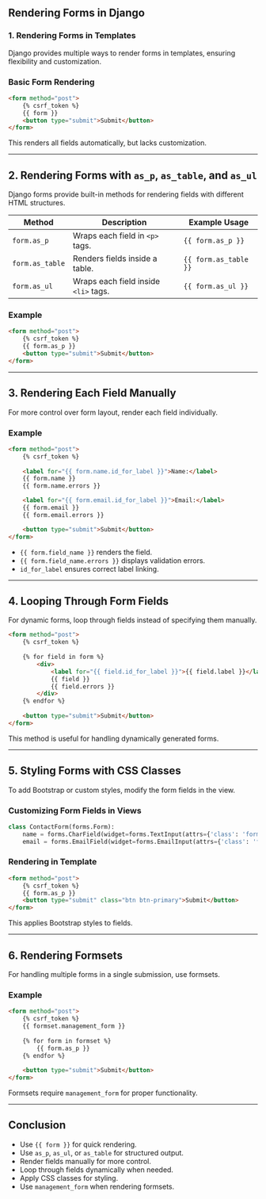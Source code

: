 ## **Rendering Forms in Django**

### **1. Rendering Forms in Templates**  
Django provides multiple ways to render forms in templates, ensuring flexibility and customization.

### **Basic Form Rendering**
```html
<form method="post">
    {% csrf_token %}
    {{ form }}
    <button type="submit">Submit</button>
</form>
```
This renders all fields automatically, but lacks customization.

---

## **2. Rendering Forms with `as_p`, `as_table`, and `as_ul`**
Django forms provide built-in methods for rendering fields with different HTML structures.

| Method | Description | Example Usage |
|--------|------------|--------------|
| `form.as_p` | Wraps each field in `<p>` tags. | `{{ form.as_p }}` |
| `form.as_table` | Renders fields inside a table. | `{{ form.as_table }}` |
| `form.as_ul` | Wraps each field inside `<li>` tags. | `{{ form.as_ul }}` |

### **Example**
```html
<form method="post">
    {% csrf_token %}
    {{ form.as_p }}
    <button type="submit">Submit</button>
</form>
```

---

## **3. Rendering Each Field Manually**
For more control over form layout, render each field individually.

### **Example**
```html
<form method="post">
    {% csrf_token %}
    
    <label for="{{ form.name.id_for_label }}">Name:</label>
    {{ form.name }}
    {{ form.name.errors }}

    <label for="{{ form.email.id_for_label }}">Email:</label>
    {{ form.email }}
    {{ form.email.errors }}

    <button type="submit">Submit</button>
</form>
```
- `{{ form.field_name }}` renders the field.
- `{{ form.field_name.errors }}` displays validation errors.
- `id_for_label` ensures correct label linking.

---

## **4. Looping Through Form Fields**
For dynamic forms, loop through fields instead of specifying them manually.

```html
<form method="post">
    {% csrf_token %}
    
    {% for field in form %}
        <div>
            <label for="{{ field.id_for_label }}">{{ field.label }}</label>
            {{ field }}
            {{ field.errors }}
        </div>
    {% endfor %}
    
    <button type="submit">Submit</button>
</form>
```
This method is useful for handling dynamically generated forms.

---

## **5. Styling Forms with CSS Classes**
To add Bootstrap or custom styles, modify the form fields in the view.

### **Customizing Form Fields in Views**
```python
class ContactForm(forms.Form):
    name = forms.CharField(widget=forms.TextInput(attrs={'class': 'form-control'}))
    email = forms.EmailField(widget=forms.EmailInput(attrs={'class': 'form-control'}))
```
### **Rendering in Template**
```html
<form method="post">
    {% csrf_token %}
    {{ form.as_p }}
    <button type="submit" class="btn btn-primary">Submit</button>
</form>
```
This applies Bootstrap styles to fields.

---

## **6. Rendering Formsets**
For handling multiple forms in a single submission, use formsets.

### **Example**
```html
<form method="post">
    {% csrf_token %}
    {{ formset.management_form }}
    
    {% for form in formset %}
        {{ form.as_p }}
    {% endfor %}
    
    <button type="submit">Submit</button>
</form>
```
Formsets require `management_form` for proper functionality.

---

## **Conclusion**
- Use `{{ form }}` for quick rendering.
- Use `as_p`, `as_ul`, or `as_table` for structured output.
- Render fields manually for more control.
- Loop through fields dynamically when needed.
- Apply CSS classes for styling.
- Use `management_form` when rendering formsets.